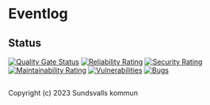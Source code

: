# Eventlog

## Status

[![Quality Gate Status](https://sonarcloud.io/api/project_badges/measure?project=Sundsvallskommun_api-service-eventlog&metric=alert_status)](https://sonarcloud.io/summary/overall?id=Sundsvallskommun_api-service-eventlog)
[![Reliability Rating](https://sonarcloud.io/api/project_badges/measure?project=Sundsvallskommun_api-service-eventlog&metric=reliability_rating)](https://sonarcloud.io/summary/overall?id=Sundsvallskommun_api-service-eventlog)
[![Security Rating](https://sonarcloud.io/api/project_badges/measure?project=Sundsvallskommun_api-service-eventlog&metric=security_rating)](https://sonarcloud.io/summary/overall?id=Sundsvallskommun_api-service-eventlog)
[![Maintainability Rating](https://sonarcloud.io/api/project_badges/measure?project=Sundsvallskommun_api-service-eventlog&metric=sqale_rating)](https://sonarcloud.io/summary/overall?id=Sundsvallskommun_api-service-eventlog)
[![Vulnerabilities](https://sonarcloud.io/api/project_badges/measure?project=Sundsvallskommun_api-service-eventlog&metric=vulnerabilities)](https://sonarcloud.io/summary/overall?id=Sundsvallskommun_api-service-eventlog)
[![Bugs](https://sonarcloud.io/api/project_badges/measure?project=Sundsvallskommun_api-service-eventlog&metric=bugs)](https://sonarcloud.io/summary/overall?id=Sundsvallskommun_api-service-eventlog)

## 

Copyright (c) 2023 Sundsvalls kommun
